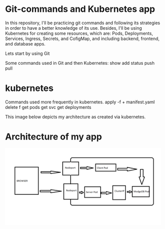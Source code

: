 # Git-commands and Kubernetes app
In this repository, I'll be practicing git commands and following its strategies in order to have a better knowledge of its use. Besides, I'll be using Kubernetes for creating some resources, which are: Pods, Deployments, Services, Ingress, Secrets, and CofigMap, and including backend, frontend, and database apps.

Lets start by using Git

Some commands used in Git and then Kubernetes:
show
add
status 
push
pull 


# kubernetes

Commands used more frequently in kubernetes.
apply -f + manifest.yaml
delete f 
get pods
get svc
get deployments 

This image below depicts my architecture as created via kubernetes.
# Architecture of my app
![alt text](architecture.png)

